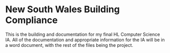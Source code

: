 # New South Wales Building Compliance

This is the building and documentation for my final HL Computer Science IA. All of the documentation and appropriate information for the IA will be in a word document, with the rest of the files being the project.
